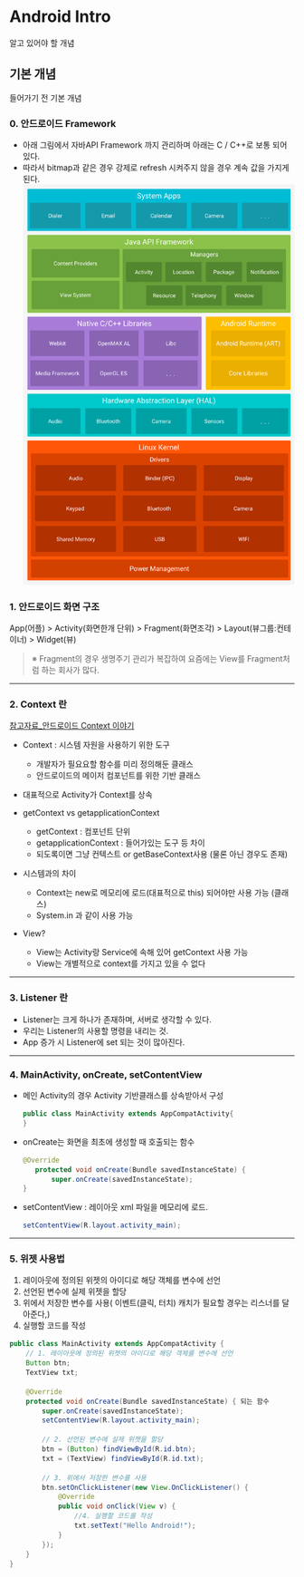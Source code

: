 # Android Intro
알고 있어야 할 개념


## 기본 개념
들어가기 전 기본 개념

### 0. __안드로이드 Framework__
- 아래 그림에서 자바API Framework 까지 관리하며 아래는 C / C++로 보통 되어 있다.
- 따라서 bitmap과 같은 경우 강제로 refresh 시켜주지 않을 경우 계속 값을 가지게 된다.
![](https://github.com/Lee-KyungSeok/Study/blob/master/Android/Contents/Basic%20Concept/picture/android-stack_2x.png)

### 1. __안드로이드 화면 구조__
App(어플) > Activity(화면한개 단위) > Fragment(화면조각) > Layout(뷰그룹:컨테이너) > Widget(뷰)
> ※ Fragment의 경우 생명주기 관리가 복잡하여 요즘에는 View를 Fragment처럼 하는 회사가 많다.

---
### 2. __Context 란__
[참고자료_안드로이드 Context 이야기](http://blog.naver.com/PostView.nhn?blogId=huewu&logNo=110085457720)

- Context : 시스템 자원을 사용하기 위한 도구
  - 개발자가 필요요할 함수를 미리 정의해둔 클래스
  - 안드로이드의 메이저 컴포넌트를 위한 기반 클래스

- 대표적으로 Activity가 Context를 상속

- getContext vs  getapplicationContext
  - getContext : 컴포넌트 단위
  - getapplicationContext : 들어가있는 도구 등 차이
  - 되도록이면 그냥 컨텍스트 or getBaseContext사용 (물론 아닌 경우도 존재)

- 시스템과의 차이
  - Context는 new로 메모리에 로드(대표적으로 this) 되어야만 사용 가능 (클래스)
  - System.in 과 같이 사용 가능

- View?
  - View는 Activity랑 Service에 속해 있어 getContext 사용 가능
  - View는 개별적으로 context를 가지고 있을 수 없다

---
### 3. __Listener 란__
- Listener는 크게 하나가 존재하며, 서버로 생각할 수 있다.
- 우리는 Listener의 사용할 명령을 내리는 것.
- App 증가 시 Listener에 set 되는 것이 많아진다.


---
### 4. __MainActivity, onCreate, setContentView__
- 메인 Activity의 경우 Activity 기반클래스를 상속받아서 구성

  ```java
  public class MainActivity extends AppCompatActivity{
  }
  ```

- onCreate는 화면을 최초에 생성할 때 호출되는 함수

  ```java
  @Override
     protected void onCreate(Bundle savedInstanceState) {
         super.onCreate(savedInstanceState);
  }
  ```

- setContentView : 레이아웃 xml 파일을 메모리에 로드.

  ```java
  setContentView(R.layout.activity_main);
  ```

---
### 5. __위젯 사용법__
  1. 레이아웃에 정의된 위젯의 아이디로 해당 객체를 변수에 선언</br>
  2. 선언된 변수에 실제 위젯을 할당
  3. 위에서 저장한 변수를 사용( 이벤트(클릭, 터치) 캐치가 필요할 경우는 리스너를 달아준다,)
  4. 실행할 코드를 작성

```java
public class MainActivity extends AppCompatActivity {
    // 1. 레이아웃에 정의된 위젯의 아이디로 해당 객체를 변수에 선언
    Button btn;
    TextView txt;

    @Override
    protected void onCreate(Bundle savedInstanceState) { 되는 함수
        super.onCreate(savedInstanceState);
        setContentView(R.layout.activity_main);

        // 2. 선언된 변수에 실제 위젯을 할당
        btn = (Button) findViewById(R.id.btn);
        txt = (TextView) findViewById(R.id.txt);

        // 3. 위에서 저장한 변수를 사용
        btn.setOnClickListener(new View.OnClickListener() {
            @Override
            public void onClick(View v) {
                //4. 실행할 코드를 작성
                txt.setText("Hello Android!");
            }
        });
    }
}
```
